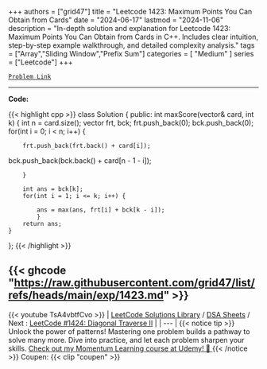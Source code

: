 
+++
authors = ["grid47"]
title = "Leetcode 1423: Maximum Points You Can Obtain from Cards"
date = "2024-06-17"
lastmod = "2024-11-06"
description = "In-depth solution and explanation for Leetcode 1423: Maximum Points You Can Obtain from Cards in C++. Includes clear intuition, step-by-step example walkthrough, and detailed complexity analysis."
tags = ["Array","Sliding Window","Prefix Sum"]
categories = [
    "Medium"
]
series = ["Leetcode"]
+++



[`Problem Link`](https://leetcode.com/problems/maximum-points-you-can-obtain-from-cards/description/)

---
**Code:**

{{< highlight cpp >}}
class Solution {
public:
    int maxScore(vector<int>& card, int k) {
        int n = card.size();
        vector<int> frt, bck;
        frt.push_back(0);
        bck.push_back(0);
        for(int i = 0; i < n; i++) {

        frt.push_back(frt.back() + card[i]);
 bck.push_back(bck.back() + card[n - 1 - i]);

        }

        int ans = bck[k];
        for(int i = 1; i <= k; i++) {
            
            ans = max(ans, frt[i] + bck[k - i]);
            }
        return ans;
    }
};
{{< /highlight >}}

{{< ghcode "https://raw.githubusercontent.com/grid47/list/refs/heads/main/exp/1423.md" >}}
---
{{< youtube TsA4vbtfCvo >}}
| [LeetCode Solutions Library](https://grid47.xyz/leetcode/) / [DSA Sheets](https://grid47.xyz/sheets/) / Next : [LeetCode #1424: Diagonal Traverse II](https://grid47.xyz/posts/leetcode-1424-diagonal-traverse-ii-solution/) |
| --- |
{{< notice tip >}}
Unlock the power of patterns! Mastering one problem builds a pathway to solve many more. Dive into practice, and let each problem sharpen your skills. [Check out my Momentum Learning course at Udemy! 🚀 ](https://www.udemy.com/course/algorithms-and-data-structures-in-cpp/)
{{< /notice >}}
Coupen: {{< clip "coupen" >}}
